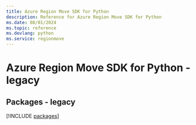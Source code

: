 ```yaml
---
title: Azure Region Move SDK for Python
description: Reference for Azure Region Move SDK for Python
ms.date: 08/01/2024
ms.topic: reference
ms.devlang: python
ms.service: regionmove
---
```

# Azure Region Move SDK for Python - legacy
## Packages - legacy
[!INCLUDE [packages](region-move-index.md)]